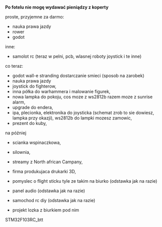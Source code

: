 **Po fotelu nie mogę wydawać pieniądzy z koperty**

proste, przyjemne za darmo:
- nauka prawa jazdy
- rower 
- godot

inne:
- samolot rc (teraz w pelni, pcb, wlasnej roboty joystick i te inne)


co teraz:
- godot wall-e stranding dostarczanie smieci (sposob na zarobek)
- nauka prawa jazdy 
- joystick do fighterow,
- inna półka do warhammera i malowanie figurek,
- nowa lampka do pokoju, cos moze z ws2812b razem moze z sunrise alarm,
- upgrade do endera,
- ipa, plecionka, elektronika do joysticka (schemat zrob to sie dowiesz, lampka przy okazji), ws2812b do lampki mozesz zamowic,
- prezent do kuby,

na później
- scianka wspinaczkowa,
- silownia,
- streamy z North african Campany,
- firma produkujaca drukarki 3D,

- pomyslec o flight sticku tyle ze takim na biurko (odstawka jak na razie)
- panel audio (odstawka jak na razie)
- samochod rc diy (odstawka jak na razie)
- projekt lozka z biurkiem pod nim

STM32F103RC_btt